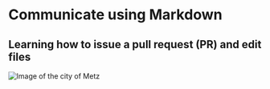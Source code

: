# Communicate using Markdown
## Learning how to issue a pull request (PR) and edit files

![Image of the city of Metz](https://www.carnetdescapades.com/wp-content/uploads/2024/04/visite-metz-moselle.jpg)
